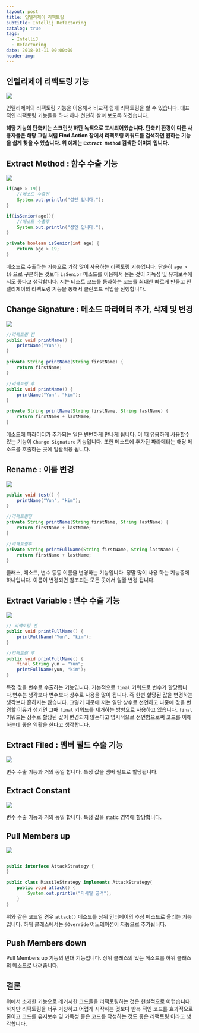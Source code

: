 ```yaml
---
layout: post
title: 인텔리제이 리팩토링
subtitle: Intellij Refactoring
catalog: true
tags:
  - IntelliJ
  - Refactoring
date: 2018-03-11 00:00:00
header-img:
---
```



## 인텔리제이 리팩토링 기능

![](https://i.imgur.com/Dq0m2Pf.png)

인텔리제이의 리팩토링 기능을 이용해서 비교적 쉽게 리팩토링을 할 수 있습니다. 대표적인 리팩토링 기능들을 하나 하나 천천히 살펴 보도록 하겠습니다.

**해당 기능의 단축키는 스크린샷 하단 녹색으로 표시되어있습니다. 단축키 환경이 다른 사용자들은 해당 그림 처럼 Find Action 창에서 리팩토링 키워드를 검색하면 원하는 기능을 쉽게 찾을 수 있습니다. 위 예제는 `Extract Method` 검색한 이미지 입니다.**


## Extract Method : 함수 수출 기능

![](https://i.imgur.com/8uhaWJF.png)

```java
if(age > 19){
    //메소드 수출전
    System.out.println("성인 입니다.");
}

if(isSenior(age)){
    //메소드 수출후
    System.out.println("성인 입니다.");
}

private boolean isSenior(int age) {
    return age > 19;
}

```

메소드로 수출하는 기능으로 가장 많이 사용하는 리팩토링 기능입니다. 단순히 `age > 19` 으로 구분하는 것보다 `isSenior` 메소드를 이용해서 묻는 것이 가독성 및 유지보수에서도 좋다고 생각합니다.
저는 테스트 코드를 통과하는 코드를 최대한 빠르게 만들고 인텔리제이의 리팩토링 기능을 통해서 클린코드 작업을 진행합니다.

## Change Signature : 메소드 파라메터 추가, 삭제 및 변경
![](https://i.imgur.com/bsAUiSX.png)

```java
//리팩토링 전
public void printName() {
    printName("Yun");
}

private String printName(String firstName) {
    return firstName;
}

//리팩토링 후
public void printName() {
    printName("Yun", "kim");
}

private String printName(String firstName, String lastName) {
    return firstName + lastName;
}
```

메소드에 파라미터가 추가되는 일은 빈번하게 만나게 됩니다. 이 때 유용하게 사용할수 있는 기능이 `Change Signature` 기능입니다.  또한 메소드에 추가된 파라메터는 해당 메소드를 호출하는 곳에 일괄적용 됩니다.

## Rename : 이름 변경

![](https://i.imgur.com/N4RVP73.png)

```java
public void test() {
    printName("Yun", "kim");
}

//리팩토링전
private String printName(String firstName, String lastName) {
    return firstName + lastName;
}

//리팩토링후
private String printFullName(String firstName, String lastName) {
    return firstName + lastName;
}
```
클래스, 메소드, 변수 등등 이름을 변경하는 기능입니다. 정말 많이 사용 하는 기능중에 하나입니다. 이름이 변경되면 참조되는 모든 곳에서 일괄 변경 됩니다.

## Extract Variable : 변수 수출 기능
![](https://i.imgur.com/gIBsKZ8.png)

```java
// 리팩토링 전
public void printFullName() {
    printFullName("Yun", "kim");
}

//리팩토링 후
public void printFullName() {
    final String yun = "Yun";
    printFullName(yun, "kim");
}
```

특정 값을 변수로 수출하는 기능입니다. 기본적으로 `final` 키워드로 변수가 할당됩니다.변수는 생각보다 변수보다 상수로 사용을 많이 됩니다. 즉 한번 할당된 값을 변경하는 생각보다 흔하지는 않습니다.  그렇기 때문에 저는 일단 상수로 선언하고 나중에 값을 변경할 이유가 생기면 그때 `final` 키워드를 제거하는 방향으로 사용하고 있습니다.  `final` 키워드는 상수로 할당된 값이 변경되지 않는다고 명시적으로 선언함으로써 코드를 이해하는데 좋은 역활을 한다고 생각합니다.

## Extract Filed : 맴버 필드 수출 기능

![](https://i.imgur.com/OFRC3sm.png)

변수 수출 기능과 거의 동일 합니다. 특정 값을 멤버 필드로 할당됩니다.

## Extract Constant

![](https://i.imgur.com/09d6IB8.png)

변수 수출 기능과 거의 동일 합니다. 특정 값을 static 영역에 할당합니다.

## Pull Members up

![](https://i.imgur.com/8UDFcwU.png)

```java

public interface AttackStrategy {
}

public class MissileStrategy implements AttackStrategy{
    public void attack() {
        System.out.println("미사일 공격");
    }
}
```

위와 같은 코드일 경우 `attack()` 메소드를 상위 인터페이의 추상 메소드로 올리는 기능 입니다. 하위 클래스에서는 `@Override` 어노테이션이 자동으로 추가됩니다.

## Push Members down

Pull Members up 기능의 반대 기능입니다. 상위 클래스의 있는 메소드를 하위 클래스의 메소드로 내려줍니다.


## 결론

위에서 소개한 기능으로 레거시한 코드들을 리팩토링하는 것은 현실적으로 어렵습니다. 하지만 리팩토링을 너무 거창하고 어렵게 시작하는 것보다 반복 적인 코드를 효과적으로 줄이고 코드를 유지보수 및 가독성 좋은 코드를 작성하는 것도 좋은 리팩토링 이라고 생각합니다.





